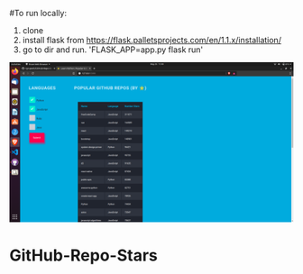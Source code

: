 #To run locally:
1. clone
2. install flask from https://flask.palletsprojects.com/en/1.1.x/installation/
3. go to dir and run. 'FLASK_APP=app.py flask run'

![](ss.png)

# GitHub-Repo-Stars
